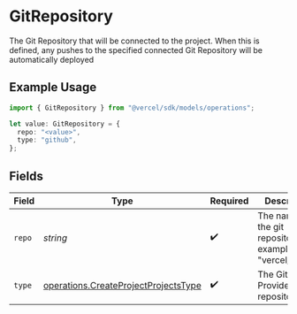 # GitRepository

The Git Repository that will be connected to the project. When this is defined, any pushes to the specified connected Git Repository will be automatically deployed

## Example Usage

```typescript
import { GitRepository } from "@vercel/sdk/models/operations";

let value: GitRepository = {
  repo: "<value>",
  type: "github",
};
```

## Fields

| Field                                                                                        | Type                                                                                         | Required                                                                                     | Description                                                                                  |
| -------------------------------------------------------------------------------------------- | -------------------------------------------------------------------------------------------- | -------------------------------------------------------------------------------------------- | -------------------------------------------------------------------------------------------- |
| `repo`                                                                                       | *string*                                                                                     | :heavy_check_mark:                                                                           | The name of the git repository. For example: \"vercel/next.js\"                              |
| `type`                                                                                       | [operations.CreateProjectProjectsType](../../models/operations/createprojectprojectstype.md) | :heavy_check_mark:                                                                           | The Git Provider of the repository                                                           |